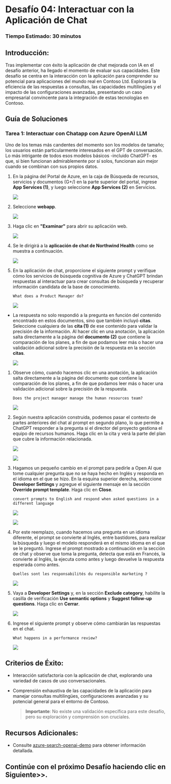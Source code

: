 # Desafío 04: Interactuar con la Aplicación de Chat

### Tiempo Estimado: 30 minutos

## Introducción:

Tras implementar con éxito la aplicación de chat mejorada con IA en el desafío anterior, ha llegado el momento de evaluar sus capacidades. Este desafío se centra en la interacción con la aplicación para comprender su potencial para aplicaciones del mundo real en Contoso Ltd. Explorará la eficiencia de las respuestas a consultas, las capacidades multilingües y el impacto de las configuraciones avanzadas, presentando un caso empresarial convincente para la integración de estas tecnologías en Contoso.

## Guía de Soluciones

### Tarea 1: Interactuar con Chatapp con Azure OpenAI LLM

Uno de los temas más candentes del momento son los modelos de tamaño; los usuarios están particularmente interesados ​​en el GPT de conversación. Lo más intrigante de todos esos modelos básicos -incluido ChatGPT- es que, si bien funcionan admirablemente por sí solos, funcionan aún mejor cuando se combinan con sus propios datos.

1. En la página del Portal de Azure, en la caja de Búsqueda de recursos, servicios y documentos (G+/) en la parte superior del portal, ingrese **App Services (1)**, y luego seleccione **App Services (2)** en Servicios. 

   ![](../media/Active-image112.png)

1. Seleccione **webapp**.

   ![](../media/Active-image113.png)
      
1. Haga clic en **"Examinar"** para abrir su aplicación web. 

   ![](../media/Active-image114.png)
   
1. Se le dirigirá a la **aplicación de chat de Northwind Health** como se muestra a continuación. 

   ![](../media/lab03-04.png)

1. En la aplicación de chat, proporcione el siguiente prompt y verifique cómo los servicios de búsqueda cognitiva de Azure y ChatGPT brindan respuestas al interactuar para crear consultas de búsqueda y recuperar información candidata de la base de conocimiento.

   ```
   What does a Product Manager do?
   ```

   ![](../media/Active-image115.png)

- La respuesta no solo respondió a la pregunta en función del contenido encontrado en estos documentos, sino que también incluyó **citas**. Seleccione cualquiera de las **cita (1)** de ese contenido para validar la precisión de la información. Al hacer clic en una anotación, la aplicación salta directamente a la página del **documento (2)** que contiene la comparación de los planes, a fin de que podamos leer más o hacer una validación adicional sobre la precisión de la respuesta en la sección **citas**.

   ![](../media/Active-image116.png)

1. Observe cómo, cuando hacemos clic en una anotación, la aplicación salta directamente a la página del documento que contiene la comparación de los planes, a fin de que podamos leer más o hacer una validación adicional sobre la precisión de la respuesta. 

   ```
   Does the project manager manage the human resources team?
   ```
   
   ![](../media/3-6.png)

1. Según nuestra aplicación construida, podemos pasar el contexto de partes anteriores del chat al prompt en segundo plano, lo que permite a ChatGPT responder a la pregunta si el director del proyecto gestiona el equipo de recursos humanos. Haga clic en la cita y verá la parte del plan que cubre la información relacionada.

   ![](../media/3-6.1.png)
   
   ![](../media/3-7.png)

1. Hagamos un pequeño cambio en el prompt para pedirle a Open AI que tome cualquier pregunta que no se haya hecho en Inglés y responda en el idioma en el que se hizo. En la esquina superior derecha, seleccione **Developer Settings** y agregue el siguiente mensaje en la sección **Override prompt template**. Haga clic en **Close**.

      ```
      convert prompts to English and respond when asked questions in a different language
      ```

      ![](../media/Active-image117.png)
   
      ![](../media/Active-image118.png)

1. Por este reemplazo, cuando hacemos una pregunta en un idioma diferente, el prompt se convierte al Inglés, entre bastidores, para realizar la búsqueda y luego el modelo responderá en el mismo idioma en el que se le preguntó. Ingrese el prompt mostrado a continuación en la sección de chat y observe que toma la pregunta, detecta que está en Francés, la convierte al Inglés, la ejecuta como antes y luego devuelve la respuesta esperada como antes.

   ```
   Quelles sont les responsabilités du responsible marketing ?
   ```

   ![](../media/3-8.png)

1. Vaya a **Developer Settings** y, en la sección **Exclude category**, habilite la casilla de verificación **Use semantic options** y **Suggest follow-up questions**. Haga clic en **Cerrar**.

   ![](../media/Active-image119.png)

1. Ingrese el siguiente prompt y observe cómo cambiarán las respuestas en el chat.

   ```
   What happens in a performance review?
   ```

   ![](../media/3-10.png)

## Criterios de Éxito:
  - Interacción satisfactoria con la aplicación de chat, explorando una variedad de casos de uso conversacionales.
  - Comprensión exhaustiva de las capacidades de la aplicación para manejar consultas multilingües, configuraciones avanzadas y su potencial general para el entorno de Contoso.
     
    > **Importante**: No existe una validación específica para este desafío, pero su exploración y comprensión son cruciales.


## Recursos Adicionales:

- Consulte [azure-search-openai-demo](https://github.com/Azure-Samples/azure-search-openai-demo) para obtener información detallada.

## Continúe con el próximo Desafío haciendo clic en **Siguiente**>>.
